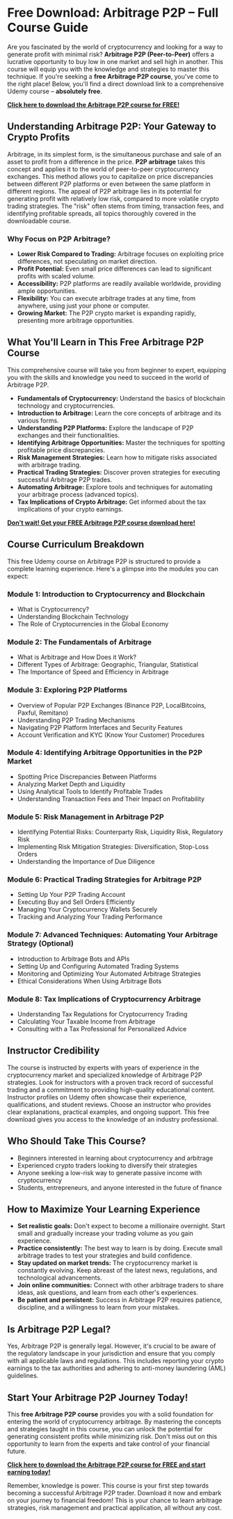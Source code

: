# Free Download: Arbitrage P2P – Full Course Guide

Are you fascinated by the world of cryptocurrency and looking for a way to generate profit with minimal risk? **Arbitrage P2P (Peer-to-Peer)** offers a lucrative opportunity to buy low in one market and sell high in another. This course will equip you with the knowledge and strategies to master this technique. If you're seeking a **free Arbitrage P2P course**, you've come to the right place! Below, you'll find a direct download link to a comprehensive Udemy course – **absolutely free**.

[**Click here to download the Arbitrage P2P course for FREE!**](https://udemywork.com/arbitrage-p2p)

## Understanding Arbitrage P2P: Your Gateway to Crypto Profits

Arbitrage, in its simplest form, is the simultaneous purchase and sale of an asset to profit from a difference in the price. **P2P arbitrage** takes this concept and applies it to the world of peer-to-peer cryptocurrency exchanges. This method allows you to capitalize on price discrepancies between different P2P platforms or even between the same platform in different regions. The appeal of P2P arbitrage lies in its potential for generating profit with relatively low risk, compared to more volatile crypto trading strategies. The "risk" often stems from timing, transaction fees, and identifying profitable spreads, all topics thoroughly covered in the downloadable course.

### Why Focus on P2P Arbitrage?

*   **Lower Risk Compared to Trading:** Arbitrage focuses on exploiting price differences, not speculating on market direction.
*   **Profit Potential:** Even small price differences can lead to significant profits with scaled volume.
*   **Accessibility:** P2P platforms are readily available worldwide, providing ample opportunities.
*   **Flexibility:** You can execute arbitrage trades at any time, from anywhere, using just your phone or computer.
*   **Growing Market:** The P2P crypto market is expanding rapidly, presenting more arbitrage opportunities.

## What You'll Learn in This Free Arbitrage P2P Course

This comprehensive course will take you from beginner to expert, equipping you with the skills and knowledge you need to succeed in the world of Arbitrage P2P.

*   **Fundamentals of Cryptocurrency:** Understand the basics of blockchain technology and cryptocurrencies.
*   **Introduction to Arbitrage:** Learn the core concepts of arbitrage and its various forms.
*   **Understanding P2P Platforms:** Explore the landscape of P2P exchanges and their functionalities.
*   **Identifying Arbitrage Opportunities:** Master the techniques for spotting profitable price discrepancies.
*   **Risk Management Strategies:** Learn how to mitigate risks associated with arbitrage trading.
*   **Practical Trading Strategies:** Discover proven strategies for executing successful Arbitrage P2P trades.
*   **Automating Arbitrage:** Explore tools and techniques for automating your arbitrage process (advanced topics).
*   **Tax Implications of Crypto Arbitrage:** Get informed about the tax implications of your crypto earnings.

[**Don't wait! Get your FREE Arbitrage P2P course download here!**](https://udemywork.com/arbitrage-p2p)

## Course Curriculum Breakdown

This free Udemy course on Arbitrage P2P is structured to provide a complete learning experience. Here's a glimpse into the modules you can expect:

### Module 1: Introduction to Cryptocurrency and Blockchain

*   What is Cryptocurrency?
*   Understanding Blockchain Technology
*   The Role of Cryptocurrencies in the Global Economy

### Module 2: The Fundamentals of Arbitrage

*   What is Arbitrage and How Does it Work?
*   Different Types of Arbitrage: Geographic, Triangular, Statistical
*   The Importance of Speed and Efficiency in Arbitrage

### Module 3: Exploring P2P Platforms

*   Overview of Popular P2P Exchanges (Binance P2P, LocalBitcoins, Paxful, Remitano)
*   Understanding P2P Trading Mechanisms
*   Navigating P2P Platform Interfaces and Security Features
*   Account Verification and KYC (Know Your Customer) Procedures

### Module 4: Identifying Arbitrage Opportunities in the P2P Market

*   Spotting Price Discrepancies Between Platforms
*   Analyzing Market Depth and Liquidity
*   Using Analytical Tools to Identify Profitable Trades
*   Understanding Transaction Fees and Their Impact on Profitability

### Module 5: Risk Management in Arbitrage P2P

*   Identifying Potential Risks: Counterparty Risk, Liquidity Risk, Regulatory Risk
*   Implementing Risk Mitigation Strategies: Diversification, Stop-Loss Orders
*   Understanding the Importance of Due Diligence

### Module 6: Practical Trading Strategies for Arbitrage P2P

*   Setting Up Your P2P Trading Account
*   Executing Buy and Sell Orders Efficiently
*   Managing Your Cryptocurrency Wallets Securely
*   Tracking and Analyzing Your Trading Performance

### Module 7: Advanced Techniques: Automating Your Arbitrage Strategy (Optional)

*   Introduction to Arbitrage Bots and APIs
*   Setting Up and Configuring Automated Trading Systems
*   Monitoring and Optimizing Your Automated Arbitrage Strategies
*   Ethical Considerations When Using Arbitrage Bots

### Module 8: Tax Implications of Cryptocurrency Arbitrage

*   Understanding Tax Regulations for Cryptocurrency Trading
*   Calculating Your Taxable Income from Arbitrage
*   Consulting with a Tax Professional for Personalized Advice

## Instructor Credibility

The course is instructed by experts with years of experience in the cryptocurrency market and specialized knowledge of Arbitrage P2P strategies. Look for instructors with a proven track record of successful trading and a commitment to providing high-quality educational content. Instructor profiles on Udemy often showcase their experience, qualifications, and student reviews. Choose an instructor who provides clear explanations, practical examples, and ongoing support. This free download gives you access to the knowledge of an industry professional.

## Who Should Take This Course?

*   Beginners interested in learning about cryptocurrency and arbitrage
*   Experienced crypto traders looking to diversify their strategies
*   Anyone seeking a low-risk way to generate passive income with cryptocurrency
*   Students, entrepreneurs, and anyone interested in the future of finance

## How to Maximize Your Learning Experience

*   **Set realistic goals:** Don't expect to become a millionaire overnight. Start small and gradually increase your trading volume as you gain experience.
*   **Practice consistently:** The best way to learn is by doing. Execute small arbitrage trades to test your strategies and build confidence.
*   **Stay updated on market trends:** The cryptocurrency market is constantly evolving. Keep abreast of the latest news, regulations, and technological advancements.
*   **Join online communities:** Connect with other arbitrage traders to share ideas, ask questions, and learn from each other's experiences.
*   **Be patient and persistent:** Success in Arbitrage P2P requires patience, discipline, and a willingness to learn from your mistakes.

## Is Arbitrage P2P Legal?

Yes, Arbitrage P2P is generally legal. However, it's crucial to be aware of the regulatory landscape in your jurisdiction and ensure that you comply with all applicable laws and regulations. This includes reporting your crypto earnings to the tax authorities and adhering to anti-money laundering (AML) guidelines.

## Start Your Arbitrage P2P Journey Today!

This **free Arbitrage P2P course** provides you with a solid foundation for entering the world of cryptocurrency arbitrage. By mastering the concepts and strategies taught in this course, you can unlock the potential for generating consistent profits while minimizing risk. Don't miss out on this opportunity to learn from the experts and take control of your financial future.

[**Click here to download the Arbitrage P2P course for FREE and start earning today!**](https://udemywork.com/arbitrage-p2p)

Remember, knowledge is power. This course is your first step towards becoming a successful Arbitrage P2P trader. Download it now and embark on your journey to financial freedom! This is your chance to learn arbitrage strategies, risk management and practical application, all without any cost.

